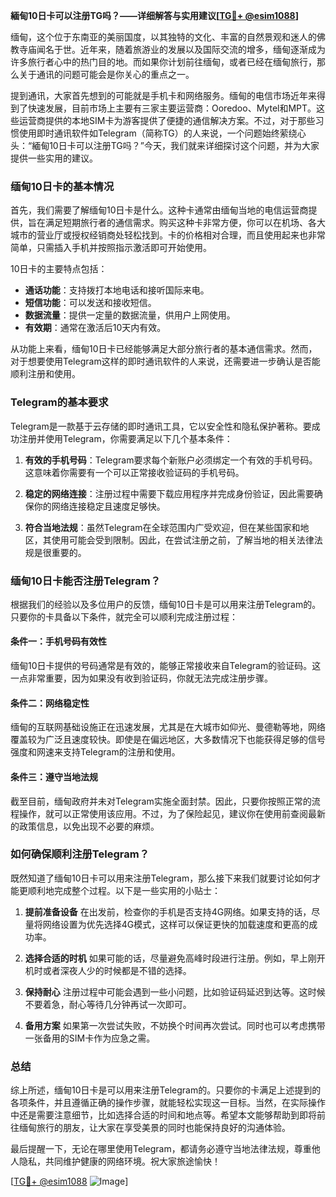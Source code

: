 **緬甸10日卡可以注册TG吗？——详细解答与实用建议[[TG💪+ @esim1088](https://t.me/s/esim1088)]**

缅甸，这个位于东南亚的美丽国度，以其独特的文化、丰富的自然景观和迷人的佛教寺庙闻名于世。近年来，随着旅游业的发展以及国际交流的增多，缅甸逐渐成为许多旅行者心中的热门目的地。而如果你计划前往缅甸，或者已经在缅甸旅行，那么关于通讯的问题可能会是你关心的重点之一。

提到通讯，大家首先想到的可能就是手机卡和网络服务。缅甸的电信市场近年来得到了快速发展，目前市场上主要有三家主要运营商：Ooredoo、Mytel和MPT。这些运营商提供的本地SIM卡为游客提供了便捷的通信解决方案。不过，对于那些习惯使用即时通讯软件如Telegram（简称TG）的人来说，一个问题始终萦绕心头：“緬甸10日卡可以注册TG吗？”今天，我们就来详细探讨这个问题，并为大家提供一些实用的建议。

### 缅甸10日卡的基本情况

首先，我们需要了解缅甸10日卡是什么。这种卡通常由缅甸当地的电信运营商提供，旨在满足短期旅行者的通信需求。购买这种卡非常方便，你可以在机场、各大城市的营业厅或授权经销商处轻松找到。卡的价格相对合理，而且使用起来也非常简单，只需插入手机并按照指示激活即可开始使用。

10日卡的主要特点包括：
- **通话功能**：支持拨打本地电话和接听国际来电。
- **短信功能**：可以发送和接收短信。
- **数据流量**：提供一定量的数据流量，供用户上网使用。
- **有效期**：通常在激活后10天内有效。

从功能上来看，缅甸10日卡已经能够满足大部分旅行者的基本通信需求。然而，对于想要使用Telegram这样的即时通讯软件的人来说，还需要进一步确认是否能顺利注册和使用。

### Telegram的基本要求

Telegram是一款基于云存储的即时通讯工具，它以安全性和隐私保护著称。要成功注册并使用Telegram，你需要满足以下几个基本条件：

1. **有效的手机号码**：Telegram要求每个新账户必须绑定一个有效的手机号码。这意味着你需要有一个可以正常接收验证码的手机号码。
   
2. **稳定的网络连接**：注册过程中需要下载应用程序并完成身份验证，因此需要确保你的网络连接稳定且速度足够快。

3. **符合当地法规**：虽然Telegram在全球范围内广受欢迎，但在某些国家和地区，其使用可能会受到限制。因此，在尝试注册之前，了解当地的相关法律法规是很重要的。

### 缅甸10日卡能否注册Telegram？

根据我们的经验以及多位用户的反馈，缅甸10日卡是可以用来注册Telegram的。只要你的卡具备以下条件，就完全可以顺利完成注册过程：

#### 条件一：手机号码有效性
缅甸10日卡提供的号码通常是有效的，能够正常接收来自Telegram的验证码。这一点非常重要，因为如果没有收到验证码，你就无法完成注册步骤。

#### 条件二：网络稳定性
缅甸的互联网基础设施正在迅速发展，尤其是在大城市如仰光、曼德勒等地，网络覆盖较为广泛且速度较快。即使是在偏远地区，大多数情况下也能获得足够的信号强度和网速来支持Telegram的注册和使用。

#### 条件三：遵守当地法规
截至目前，缅甸政府并未对Telegram实施全面封禁。因此，只要你按照正常的流程操作，就可以正常使用该应用。不过，为了保险起见，建议你在使用前查阅最新的政策信息，以免出现不必要的麻烦。

### 如何确保顺利注册Telegram？

既然知道了缅甸10日卡可以用来注册Telegram，那么接下来我们就要讨论如何才能更顺利地完成整个过程。以下是一些实用的小贴士：

1. **提前准备设备**
   在出发前，检查你的手机是否支持4G网络。如果支持的话，尽量将网络设置为优先选择4G模式，这样可以保证更快的加载速度和更高的成功率。

2. **选择合适的时机**
   如果可能的话，尽量避免高峰时段进行注册。例如，早上刚开机时或者深夜人少的时候都是不错的选择。

3. **保持耐心**
   注册过程中可能会遇到一些小问题，比如验证码延迟到达等。这时候不要着急，耐心等待几分钟再试一次即可。

4. **备用方案**
   如果第一次尝试失败，不妨换个时间再次尝试。同时也可以考虑携带一张备用的SIM卡作为应急之需。

### 总结

综上所述，缅甸10日卡是可以用来注册Telegram的。只要你的卡满足上述提到的各项条件，并且遵循正确的操作步骤，就能轻松实现这一目标。当然，在实际操作中还是需要注意细节，比如选择合适的时间和地点等。希望本文能够帮助到即将前往缅甸旅行的朋友，让大家在享受美景的同时也能保持良好的沟通体验。

最后提醒一下，无论在哪里使用Telegram，都请务必遵守当地法律法规，尊重他人隐私，共同维护健康的网络环境。祝大家旅途愉快！

[[TG💪+ @esim1088](https://t.me/s/esim1088) ![Image](https://i.postimg.cc/4NQfJmqS/Snipaste-2025-05-13-00-14-12.png)]